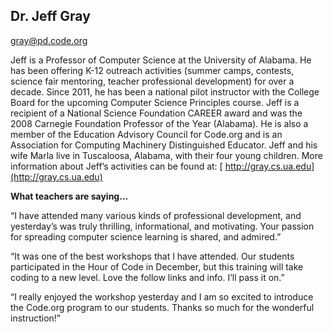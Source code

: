 ## Dr. Jeff Gray

[gray@pd.code.org](mailto:gray@pd.code.org)

Jeff is a Professor of Computer Science at the University of Alabama. He has been offering K-12 outreach activities (summer camps, contests, science fair mentoring, teacher professional development) for over a decade. Since 2011, he has been a national pilot instructor with the College Board for the upcoming Computer Science Principles course. Jeff is a recipient of a National Science Foundation CAREER award and was the 2008 Carnegie Foundation Professor of the Year (Alabama). He is also a member of the Education Advisory Council for Code.org and is an Association for Computing Machinery Distinguished Educator. Jeff and his wife Marla live in Tuscaloosa, Alabama, with their four young children. More information about Jeff’s activities can be found at: [ http://gray.cs.ua.edu](http://gray.cs.ua.edu)

**What teachers are saying…**

“I have attended many various kinds of professional development, and yesterday’s was truly thrilling, informational, and motivating. Your passion for spreading computer science learning is shared, and admired.”

“It was one of the best workshops that I have attended. Our students participated in the Hour of Code in December, but this training will take coding to a new level. Love the follow links and info. I’ll pass it on.”

“I really enjoyed the workshop yesterday and I am so excited to introduce the Code.org program to our students. Thanks so much for the wonderful instruction!”

